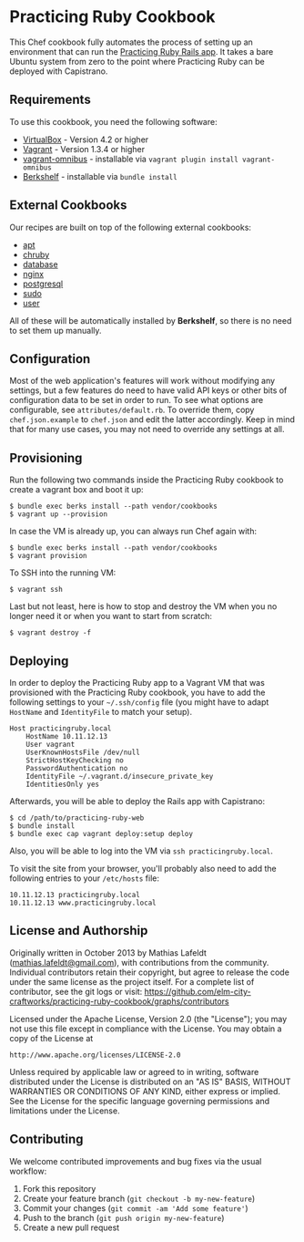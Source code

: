 Practicing Ruby Cookbook
========================

This Chef cookbook fully automates the process of setting up an environment that
can run the [Practicing Ruby Rails app][practicingruby-web]. It takes a bare
Ubuntu system from zero to the point where Practicing Ruby can be deployed with
Capistrano.


## Requirements

To use this cookbook, you need the following software:

* [VirtualBox] - Version 4.2 or higher
* [Vagrant] - Version 1.3.4 or higher
* [vagrant-omnibus] - installable via `vagrant plugin install vagrant-omnibus`
* [Berkshelf] - installable via `bundle install`


## External Cookbooks

Our recipes are built on top of the following external cookbooks: 

* [apt](https://github.com/opscode-cookbooks/apt)
* [chruby](https://github.com/Atalanta/chef-chruby)
* [database](https://github.com/opscode-cookbooks/database)
* [nginx](https://github.com/opscode-cookbooks/nginx)
* [postgresql](https://github.com/opscode-cookbooks/postgresql)
* [sudo](https://github.com/opscode-cookbooks/sudo)
* [user](https://github.com/fnichol/chef-user)

All of these will be automatically installed by **Berkshelf**, so there is no need to set them up manually.

## Configuration

Most of the web application's features will work without modifying any
settings, but a few features do need to have valid API
keys or other bits of configuration data to be set in order to run. To see 
what options are configurable, see `attributes/default.rb`. To override them, 
copy `chef.json.example` to `chef.json` and edit the latter accordingly. Keep in 
mind that for many use cases, you may not need to override any settings at all.

## Provisioning

Run the following two commands inside the Practicing Ruby cookbook to create a vagrant box and boot it up:

    $ bundle exec berks install --path vendor/cookbooks
    $ vagrant up --provision

In case the VM is already up, you can always run Chef again with:

    $ bundle exec berks install --path vendor/cookbooks
    $ vagrant provision

To SSH into the running VM:

    $ vagrant ssh

Last but not least, here is how to stop and destroy the VM when you no longer
need it or when you want to start from scratch:

    $ vagrant destroy -f

## Deploying

In order to deploy the Practicing Ruby app to a Vagrant VM that was provisioned
with the Practicing Ruby cookbook, you have to add the following settings to
your `~/.ssh/config` file (you might have to adapt `HostName` and `IdentityFile`
to match your setup).

```
Host practicingruby.local
    HostName 10.11.12.13
    User vagrant
    UserKnownHostsFile /dev/null
    StrictHostKeyChecking no
    PasswordAuthentication no
    IdentityFile ~/.vagrant.d/insecure_private_key
    IdentitiesOnly yes
```

Afterwards, you will be able to deploy the Rails app with Capistrano:

    $ cd /path/to/practicing-ruby-web
    $ bundle install
    $ bundle exec cap vagrant deploy:setup deploy

Also, you will be able to log into the VM via `ssh practicingruby.local`.

To visit the site from your browser, you'll probably also need to add the following
entries to your `/etc/hosts` file: 

```
10.11.12.13 practicingruby.local
10.11.12.13 www.practicingruby.local
```

## License and Authorship

Originally written in October 2013 by Mathias Lafeldt (<mathias.lafeldt@gmail.com>),
with contributions from the community. Individual contributors retain their copyright,
but agree to release the code under the same license as the project itself.
For a complete list of contributor, see the git logs or visit:
https://github.com/elm-city-craftworks/practicing-ruby-cookbook/graphs/contributors

Licensed under the Apache License, Version 2.0 (the "License");
you may not use this file except in compliance with the License.
You may obtain a copy of the License at

    http://www.apache.org/licenses/LICENSE-2.0

Unless required by applicable law or agreed to in writing, software
distributed under the License is distributed on an "AS IS" BASIS,
WITHOUT WARRANTIES OR CONDITIONS OF ANY KIND, either express or implied.
See the License for the specific language governing permissions and
limitations under the License.

## Contributing

We welcome contributed improvements and bug fixes via the usual workflow:

1. Fork this repository
2. Create your feature branch (`git checkout -b my-new-feature`)
3. Commit your changes (`git commit -am 'Add some feature'`)
4. Push to the branch (`git push origin my-new-feature`)
5. Create a new pull request


[Berkshelf]: http://berkshelf.com/
[Vagrant]: http://vagrantup.com
[VirtualBox]: https://www.virtualbox.org/
[practicingruby-web]: https://github.com/elm-city-craftworks/practicing-ruby-web
[vagrant-omnibus]: https://github.com/schisamo/vagrant-omnibus
